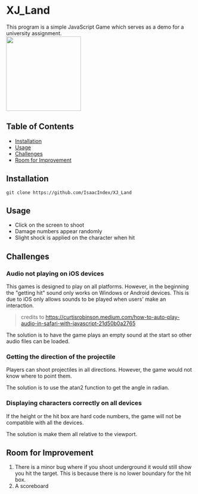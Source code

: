 # XJ_Land
This program is a simple JavaScript Game which serves as a demo for a university assignment.  
<img src="https://github.com/IsaacIndex/XJ_Land/blob/main/assets/demo.png" height="200">

## Table of Contents
* [Installation](#installation)
* [Usage](#usage)
* [Challenges](#challenges)
* [Room for Improvement](#room-for-improvement)

## Installation
`
git clone https://github.com/IsaacIndex/XJ_Land
`

## Usage
- Click on the screen to shoot
- Damage numbers appear randomly
- Slight shock is applied on the character when hit

## Challenges
### Audio not playing on iOS devices
This games is designed to play on all platforms. However, in the beginning the "getting hit" sound only works on Windows or Android devices. This is due to iOS only allows sounds to be played when users' make an interaction. 

> credits to https://curtisrobinson.medium.com/how-to-auto-play-audio-in-safari-with-javascript-21d50b0a2765

The solution is to have the game plays an empty sound at the start so other audio files can be loaded.

### Getting the direction of the projectile
Players can shoot projectiles in all directions. However, the game would not know where to point them.

The solution is to use the atan2 function to get the angle in radian.

### Displaying characters correctly on all devices
If the height or the hit box are hard code numbers, the game will not be compatible with all the devices.

The solution is make them all relative to the viewport.

## Room for Improvement
1. There is a minor bug where if you shoot underground it would still show you hit the target. This is because there is no lower boundary for the hit box.
2. A scoreboard
